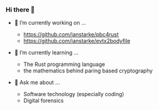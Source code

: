 ### Hi there 👋

- 🔭 I’m currently working on ...
  - <https://github.com/janstarke/pbc4rust>
  - <https://github.com/janstarke/evtx2bodyfile>

- 🌱 I’m currently learning ...
  - The Rust programming language
  - the mathematics behind paring based cryptography

- 💬 Ask me about ...
  - Software technology (especially coding)
  - Digital forensics

<!--
**janstarke/janstarke** is a ✨ _special_ ✨ repository because its `README.md` (this file) appears on your GitHub profile.

Here are some ideas to get you started:

- 🔭 I’m currently working on ...
- 🌱 I’m currently learning ...
- 👯 I’m looking to collaborate on ...
- 🤔 I’m looking for help with ...
- 💬 Ask me about ...
- 📫 How to reach me: ...
- 😄 Pronouns: ...
- ⚡ Fun fact: ...
-->
